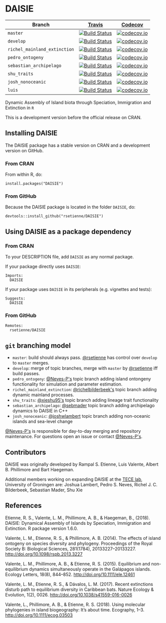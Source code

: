 # DAISIE

Branch|[Travis](https://travis-ci.org)|[Codecov](https://www.codecov.io)
---|---|---
`master`|[![Build Status](https://travis-ci.org/rsetienne/DAISIE.svg?branch=master)](https://travis-ci.org/rsetienne/DAISIE)|[![codecov.io](https://codecov.io/github/rsetienne/DAISIE/coverage.svg?branch=master)](https://codecov.io/github/rsetienne/DAISIE/branch/master)
`develop`|[![Build Status](https://travis-ci.org/rsetienne/DAISIE.svg?branch=develop)](https://travis-ci.org/rsetienne/DAISIE)|[![codecov.io](https://codecov.io/github/rsetienne/DAISIE/coverage.svg?branch=develop)](https://codecov.io/github/rsetienne/DAISIE/branch/develop)
`richel_mainland_extinction`|[![Build Status](https://travis-ci.org/rsetienne/DAISIE.svg?branch=richel_mainland_extinction)](https://travis-ci.org/rsetienne/DAISIE)|[![codecov.io](https://codecov.io/github/rsetienne/DAISIE/coverage.svg?branch=richel_mainland_extinction)](https://codecov.io/github/rsetienne/DAISIE/branch/richel_mainland_extinction)
`pedro_ontogeny`|[![Build Status](https://travis-ci.org/rsetienne/DAISIE.svg?branch=pedro_ontogeny)](https://travis-ci.org/rsetienne/DAISIE)|[![codecov.io](https://codecov.io/github/rsetienne/DAISIE/coverage.svg?branch=pedro_ontogeny)](https://codecov.io/github/rsetienne/DAISIE/branch/pedro_ontogeny)
`sebastian_archipelago`|[![Build Status](https://travis-ci.org/rsetienne/DAISIE.svg?branch=sebastian_archipelago)](https://travis-ci.org/rsetienne/DAISIE)|[![codecov.io](https://codecov.io/github/rsetienne/DAISIE/coverage.svg?branch=sebastian_archipelago)](https://codecov.io/github/rsetienne/DAISIE/branch/sebastian_archipelago)
`shu_traits`|[![Build Status](https://travis-ci.org/rsetienne/DAISIE.svg?branch=shu_traits)](https://travis-ci.org/rsetienne/DAISIE)|[![codecov.io](https://codecov.io/github/rsetienne/DAISIE/coverage.svg?branch=shu_traits)](https://codecov.io/github/rsetienne/DAISIE/branch/shu_traits)
`josh_nonoceanic`|[![Build Status](https://travis-ci.org/rsetienne/DAISIE.svg?branch=josh_nonoceanic)](https://travis-ci.org/rsetienne/DAISIE)|[![codecov.io](https://codecov.io/github/rsetienne/DAISIE/coverage.svg?branch=josh_nonoceanic)](https://codecov.io/github/rsetienne/DAISIE/branch/josh_nonoceanic)
`luis`|[![Build Status](https://travis-ci.org/rsetienne/DAISIE.svg?branch=luis)](https://travis-ci.org/rsetienne/DAISIE)|[![codecov.io](https://codecov.io/github/rsetienne/DAISIE/coverage.svg?branch=luis)](https://codecov.io/github/rsetienne/DAISIE/branch/luis)

Dynamic Assembly of Island biota through Speciation, Immigration and Extinction in `R`

This is a development version before the official release on CRAN.

## Installing DAISIE

The DAISIE package has a stable version on CRAN and
a development version on GitHub.

### From CRAN

From within R, do:

```
install.packages("DAISIE")
```

### From GitHub

Because the DAISIE package is located in the folder `DAISIE`, do:

```
devtools::install_github("rsetienne/DAISIE")
```

## Using DAISIE as a package dependency

### From CRAN

To your DESCRIPTION file, add `DAISIE` as any normal package.

If your package directly uses `DAISIE`:

```
Imports:
  DAISIE
```

If your package uses `DAISIE` in its peripherals (e.g. vignettes and tests):

```
Suggests:
  DAISIE
```

### From GitHub

```
Remotes:
  rsetienne/DAISIE
```

## `git` branching model

 * `master`: build should always pass. [@rsetienne](htpps://github.com/rsetienne) has control over `develop` to `master` merges.
 * `develop`: merge of topic branches, merge with `master` by [@rsetienne](htpps://github.com/rsetienne) iff build passes.
 * `pedro_ontogeny`: [@Neves-P's](https://github.com/Neves-P) topic branch adding island ontongeny functionality for simulation and parameter estimation.
 * `richel_mainland_extinction`: [@richelbilderbeek's](https://github.com/richelbilderbeek) topic branch adding dynamic mainland processes.
 * `shu_traits`: [@xieshu95's](https://github.com/xieshu95) topic branch adding lineage trait functionality
 * `sebastian_archipelago`: [@sebmader](https://github.com/sebmader) topic branch adding archipelago dynamics to DAISIE in C++
 * `josh_nonoceanic`: [@joshwlambert](https://github.com/joshwlambert) topic branch adding non-oceanic islands and sea-level change

 
[@Neves-P's](https://github.com/Neves-P) is responsible for day-to-day merging and repository maintenance. For questions open an issue or contact [@Neves-P's](https://github.com/Neves-P).

## Contributors

DAISIE was originally developed by Rampal S. Etienne, Luis Valente, Albert B. Phillimore and Bart Haegeman.

Additional members working on expanding DAISIE at the [TECE lab](https://github.com/tece-lab), University of Groningen are:
Joshua Lambert, Pedro S. Neves, Richel J. C. Bilderbeek, Sebastian Mader, Shu Xie

## References

Etienne, R. S., Valente, L. M., Phillimore, A. B., & Haegeman, B., (2018). DAISIE: Dynamical Assembly of Islands by Speciation, Immigration and Extinction. R package version 1.6.0.
  
Valente, L. M., Etienne, R. S., & Phillimore, A. B. (2014). The effects of island ontogeny on species diversity and phylogeny. Proceedings of the Royal Society B: Biological Sciences, 281(1784), 20133227–20133227. http://doi.org/10.1098/rspb.2013.3227

Valente, L. M., Phillimore, A. B., & Etienne, R. S. (2015). Equilibrium and non-equilibrium dynamics simultaneously operate in the Galápagos islands. Ecology Letters, 18(8), 844–852. http://doi.org/10.1111/ele.12461

Valente, L. M., Etienne, R. S., & Dávalos, L. M. (2017). Recent extinctions disturb path to equilibrium diversity in Caribbean bats. Nature Ecology & Evolution, 1(2), 0026. http://doi.org/10.1038/s41559-016-0026

Valente, L., Phillimore, A. B., & Etienne, R. S. (2018). Using molecular phylogenies in island biogeography: It’s about time. Ecography, 1–3. http://doi.org/10.1111/ecog.03503

